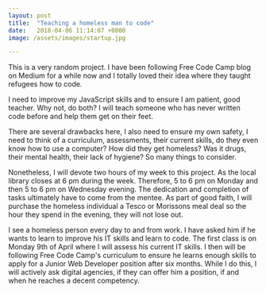 ```yaml
---
layout: post
title:  "Teaching a homeless man to code"
date:   2018-04-06 11:14:07 +0000
image: /assets/images/startup.jpg

---
```

This is a very random project. I have been following Free Code Camp blog on Medium for a while now and I totally loved their idea where they taught refugees how to code.

I need to improve my JavaScript skills and to ensure I am patient, good teacher. Why not, do both? I will teach someone who has never written code before and help them get on their feet.

There are several drawbacks here, I also need to ensure my own safety, I need to think of a curriculum, assessments, their current skills, do they even know how to use a computer?  How did they get homeless? Was it drugs, their mental health, their lack of hygiene? So many things to consider. 

Nonetheless, I will devote two hours of my week to this project. As the local library closes at 6 pm during the week. Therefore, 5 to 6 pm on Monday and then 5 to 6 pm on Wednesday evening. The dedication and completion of tasks ultimately have to come from the mentee. As part of good faith, I will purchase the homeless individual a Tesco or Morissons meal deal so the hour they spend in the evening, they will not lose out.

I see a homeless person every day to and from work. I have asked him if he wants to learn to improve his IT skills and learn to code. The first class is on Monday 9th of April where I will assess his current IT skills. I then will be following Free Code Camp's curriculum to ensure he learns enough skills to apply for a Junior Web Developer position after six months. While I do this, I will actively ask digital agencies, if they can offer him a position, if and when he reaches a decent competency.
